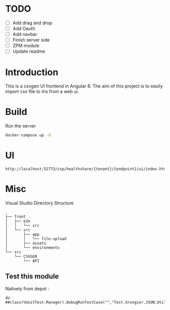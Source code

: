 # TODO 

- [ ] Add drag and drop
- [ ] Add Oauth
- [ ] Add navbar
- [ ] Finish server side
- [ ] ZPM module
- [ ] Update readme

# Introduction 
This is a csvgen UI frontend in Angular 8.
The aim of this project is to easily import csv file to Iris from a web ui.

# Build 
Run the server

```sh
docker-compose up -d
```

# UI
```
http://localhost:52773/csp/healthshare/{tenant}/{endpoint}/ui/index.html
```

# Misc
Visual Studio Directory Structure

```
.
├── front
│   ├── e2e
│   │   └── src
│   └── src
│       ├── app
│       │   └── file-upload
│       ├── assets
│       └── environments
└── src
    └── CSVGEN
        └── API
```

 ## Test this module
 
 Natively from depot :
 
 ```objectscript
 do ##class(%UnitTest.Manager).DebugRunTestCase("","Test.Grongier.JSON.Utils",,)
 ```

